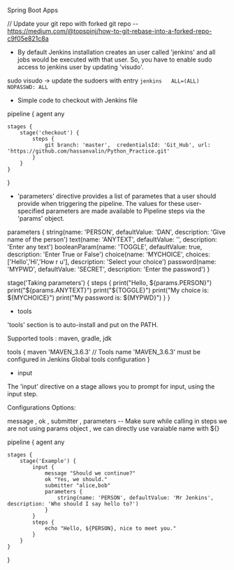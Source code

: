 Spring Boot Apps

// Update your git repo with forked git repo -- https://medium.com/@topspinj/how-to-git-rebase-into-a-forked-repo-c9f05e821c8a



- By default Jenkins installation creates an user called 'jenkins' and all jobs would be executed with that user. So, you have to enable sudo access to jenkins user by updating 'visudo'. 

sudo visudo -> update the sudoers with entry `jenkins	ALL=(ALL) 	NOPASSWD: ALL`


- Simple code to checkout with Jenkins file

pipeline {
    agent any
    
    stages {
        stage('checkout') {
            steps {
                git branch: 'master',  credentialsId: 'Git_Hub', url: 'https://github.com/hassanvalin/Python_Practice.git'
            }
        }
    }
}


- 'parameters' directive provides a list of parametes that a user should provide when triggering the pipeline. The values for these user-specified parameters are made available to Pipeline steps via the 'params' object.

parameters {
        string(name: 'PERSON', defaultValue: 'DAN', description: 'Give name of the person')
        text(name: 'ANYTEXT', defaultValue: '', description: 'Enter any text')
        booleanParam(name: 'TOGGLE', defaultValue: true, description: 'Enter True or False')
        choice(name: 'MYCHOICE', choices: ['Hello','Hi','How r u'], description: 'Select your choice')
        password(name: 'MYPWD', defaultValue: 'SECRET', description: 'Enter the password')
    }



stage('Taking parameters') {
            steps {
                print("Hello, ${params.PERSON}")
                print("${params.ANYTEXT}")
                print("${TOGGLE}")
                print("My choice is: ${MYCHOICE}")
                print("My password is: ${MYPWD}")
            }
        }


- tools

'tools' section is to auto-install and put on the PATH. 

Supported tools : maven, gradle, jdk

tools {
        maven 'MAVEN_3.6.3'       // Tools name 'MAVEN_3.6.3' must be configured in Jenkins Global tools configuration
    }


- input

The 'input' directive on a stage allows you to prompt for input, using the input step.

Configurations Options:

message ,
ok , 
submitter , 
parameters -- Make sure while calling in steps we are not using params object , we can directly use varaiable name with ${}

pipeline {
    agent any
    
    stages {
        stage('Example') {
            input {
                message "Should we continue?"
                ok "Yes, we should."
                submitter "alice,bob"
                parameters {
                    string(name: 'PERSON', defaultValue: 'Mr Jenkins', description: 'Who should I say hello to?')
                }
            }
            steps {
                echo "Hello, ${PERSON}, nice to meet you."
            }
        }
    }
}

